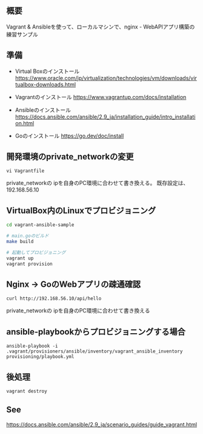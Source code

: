 ## 概要

Vagrant & Ansibleを使って、ローカルマシンで、nginx - WebAPIアプリ構築の練習サンプル

## 準備
* Virtual Boxのインストール
https://www.oracle.com/jp/virtualization/technologies/vm/downloads/virtualbox-downloads.html

* Vagrantのインストール
https://www.vagrantup.com/docs/installation

* Ansibleのインストール
https://docs.ansible.com/ansible/2.9_ja/installation_guide/intro_installation.html

* Goのインストール
https://go.dev/doc/install

## 開発環境のprivate_networkの変更

```
vi Vagrantfile
```
private_networkの ipを自身のPC環境に合わせて書き換える。
既存設定は、192.168.56.10

## VirtualBox内のLinuxでプロビジョニング
```bash
cd vagrant-ansible-sample

# main.goのビルド
make build

# 起動してプロビジョニング
vagrant up
vagrant provision
```

## Nginx -> GoのWebアプリの疎通確認

```
curl http://192.168.56.10/api/hello
```
private_networkの ipを自身のPC環境に合わせて書き換える

## ansible-playbookからプロビジョニングする場合
```
ansible-playbook -i .vagrant/provisioners/ansible/inventory/vagrant_ansible_inventory provisioning/playbook.yml
```

## 後処理
```
vagrant destroy
```

## See
https://docs.ansible.com/ansible/2.9_ja/scenario_guides/guide_vagrant.html

